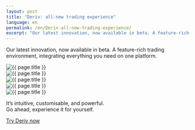 ```yaml
---
layout: post
title: "Deriv: all-new trading experience"
language: en
permalink: /en/Deriv-all-new-trading-experience/
excerpt: "Our latest innovation, now available in beta. A feature-rich trading environment, integrating everything you need on one platform..."
---
```


Our latest innovation, now available in beta. A feature-rich trading environment, integrating everything you need on one platform.

<div class="cta-lg">
    <img src="{{ '/images/deriv-1.png' | prepend: SourceUrl }}" alt="{{ page.title }}">
</div>

<div class="cta-lg">
    <img src="{{ '/images/deriv-2.png' | prepend: SourceUrl }}" alt="{{ page.title }}">
</div>

<div class="cta-lg">
    <img src="{{ '/images/deriv-3.png' | prepend: SourceUrl }}" alt="{{ page.title }}">
</div>

<div class="cta-lg">
    <img src="{{ '/images/deriv-4.png' | prepend: SourceUrl }}" alt="{{ page.title }}">
</div>

<div class="cta-lg">
    <img src="{{ '/images/deriv-5.png' | prepend: SourceUrl }}" alt="{{ page.title }}">
</div>

<div class="cta-lg">
    <p class="centered">It’s intuitive, customisable, and powerful.<br>Go ahead, experience it for yourself.</p>
    <a class="button" href="https://deriv.app/?utm_source=academy&utm_medium=social&utm_campaign=global-deriv-initial-promo-may-2019"><span>Try Deriv now</span></a>
    </div>